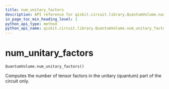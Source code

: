 ```yaml
---
title: num_unitary_factors
description: API reference for qiskit.circuit.library.QuantumVolume.num_unitary_factors
in_page_toc_min_heading_level: 1
python_api_type: method
python_api_name: qiskit.circuit.library.QuantumVolume.num_unitary_factors
---
```


# num\_unitary\_factors

<span id="qiskit.circuit.library.QuantumVolume.num_unitary_factors" />

`QuantumVolume.num_unitary_factors()`

Computes the number of tensor factors in the unitary (quantum) part of the circuit only.

